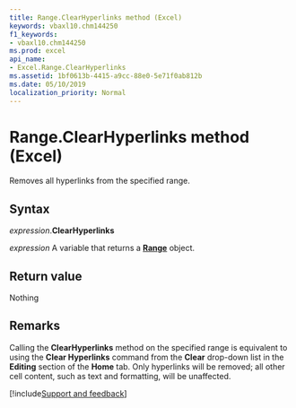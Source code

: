 ```yaml
---
title: Range.ClearHyperlinks method (Excel)
keywords: vbaxl10.chm144250
f1_keywords:
- vbaxl10.chm144250
ms.prod: excel
api_name:
- Excel.Range.ClearHyperlinks
ms.assetid: 1bf0613b-4415-a9cc-88e0-5e71f0ab812b
ms.date: 05/10/2019
localization_priority: Normal
---
```



# Range.ClearHyperlinks method (Excel)

Removes all hyperlinks from the specified range.


## Syntax

_expression_.**ClearHyperlinks**

_expression_ A variable that returns a **[Range](excel.range(object).md)** object.


## Return value

Nothing


## Remarks

Calling the **ClearHyperlinks** method on the specified range is equivalent to using the **Clear Hyperlinks** command from the **Clear** drop-down list in the **Editing** section of the **Home** tab. Only hyperlinks will be removed; all other cell content, such as text and formatting, will be unaffected.



[!include[Support and feedback](~/includes/feedback-boilerplate.md)]